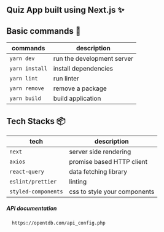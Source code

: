 ## Quiz App built using Next.js :sparkles:

## Basic commands :wrench:

|     commands   |      description           |
|----------------|----------------------------|
| `yarn dev`     | run the development server |
| `yarn install` | install dependencies       |
| `yarn lint`	   | run linter                 |
| `yarn remove`  | remove a package           |
| `yarn build`   | build application          |

## Tech Stacks :package:

|     tech            |      description             |
|---------------------|------------------------------|
| `next`              | server side rendering        |
| `axios`             | promise based HTTP client    |
| `react-query`       | data fetching library        |
| `eslint/prettier`   | linting                      |
| `styled-components` | css to style your components |

<h5>API documentation</h5>

  ```
    https://opentdb.com/api_config.php
  ```
